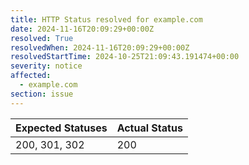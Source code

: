```yaml
---
title: HTTP Status resolved for example.com
date: 2024-11-16T20:09:29+00:00Z
resolved: True
resolvedWhen: 2024-11-16T20:09:29+00:00Z
resolvedStartTime: 2024-10-25T21:09:43.191474+00:00
severity: notice
affected:
  - example.com
section: issue
---
```


| Expected Statuses | Actual Status  |
|-------------------|----------------|
| 200, 301, 302 | 200 |
